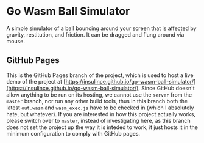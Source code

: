 # Go Wasm Ball Simulator

A simple simulator of a ball bouncing around your screen that is affected by gravity, restitution, and friction. It can be dragged and flung around via mouse.

## GitHub Pages

This is the GitHub Pages branch of the project, which is used to host a live demo of the project at [https://insulince.github.io/go-wasm-ball-simulator/](https://insulince.github.io/go-wasm-ball-simulator/). Since GitHub doesn't allow anything to be run on its hosting, we cannot use the `server` from the `master` branch, nor run any other build tools, thus in this branch both the latest `out.wasm` and `wasm_exec.js` have to be checked in (which I absolutely hate, but whatever). If you are interested in how this project actually works, please switch over to `master`, instead of investigating here, as this branch does not set the project up the way it is inteded to work, it just hosts it in the minimum configuration to comply with GitHub pages.
